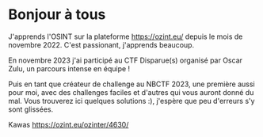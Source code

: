 # Bonjour à tous

J'apprends l'OSINT sur la plateforme <https://ozint.eu/> depuis le mois de novembre 2022.
C'est passionant, j'apprends beaucoup.

En novembre 2023 j'ai participé au CTF Disparue(s) organisé par Oscar Zulu, un parcours intense en équipe !

Puis en tant que créateur de challenge au NBCTF 2023, une première aussi pour moi, avec des challenges faciles et d'autres qui vous auront donné du mal.
Vous trouverez ici quelques solutions :), j'espère que peu d'erreurs s'y sont glissées.


Kawas
https://ozint.eu/ozinter/4630/

